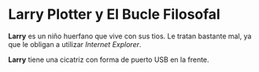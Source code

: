 # Larry Plotter y El Bucle Filosofal

**Larry** es un niño huerfano que vive con sus tios. Le tratan bastante mal,
ya que le obligan a utilizar *Internet Explorer*.

**Larry** tiene una cicatriz con forma de puerto USB en la frente.
